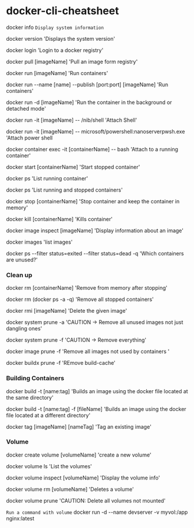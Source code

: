 # docker-cli-cheatsheet

docker info `Display system information`

docker version 'Displays the system version'

docker login 'Login to a docker registry' 

docker pull [imageName] 'Pull an image form registry'

docker run [imageName] 'Run containers'

docker run --name [name] --publish [port:port] [imageName] 'Run containers'

docker run -d [imageName] 'Run the container in the background or detached mode'

docker run -it [imageName] -- /nib/shell 'Attach Shell'

docker run -it [imageName] -- microsoft/powershell:nanoserverpwsh.exe 'Attach power shell

docker container exec -it [containerName] -- bash 'Attach to a running container'

docker start [containerName] 'Start stopped container'

docker ps 'List running container'

docker ps 'List running and stopped containers'

docker stop [containerName] 'Stop container and keep the container in memory'

docker kill [containerName] 'Kills container'

docker image inspect [imageName] 'Display information about an image'

docker images 'list images'

docker ps --filter status=exited --filter status=dead -q 'Which containers are unused?'

### Clean up
docker rm [containerName] 'Remove from memory after stopping'

docker rm (docker ps -a -q) 'Remove all stopped containers'

docker rmi [imageName] 'Delete the given image'

docker system prune -a 'CAUTION -> Remove all unused images not just dangling ones' 

docker system prune -f 'CAUTION -> Remove everything' 

docker image prune -f 'Remove all images not used by containers '

docker buildx prune -f 'REmove build-cache'

### Building Containers

docker build -t [name:tag] 'Builds an image using the docker file located at the same directory'

docker build -t [name:tag] -f [fileName] 'Builds an image using the docker file located at a different directory'

docker tag [imageName] [nameTag] 'Tag an existing image'

### Volume

docker create volume [volumeName] 'create a new volume'

docker volume ls 'List the volumes'

docker volume inspect [volumeName] 'Display the volume info'

docker volume rm [volumeName] 'Deletes a volume'

docker volume prune 'CAUTION: Delete all volumes not mounted'

`Run a command with volume`
docker run -d --name devserver -v myvol:/app nginx:latest

